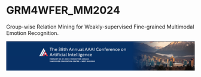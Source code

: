 # GRM4WFER_MM2024

Group-wise Relation Mining for Weakly-supervised Fine-grained Multimodal Emotion Recognition.

![model](./1.jpg)
